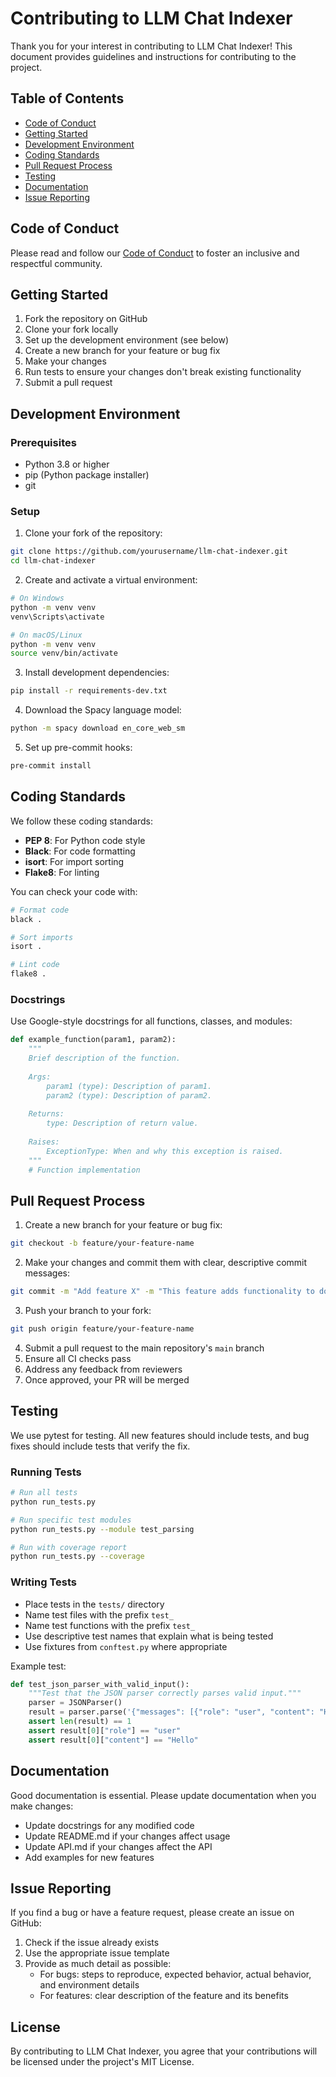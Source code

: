# Contributing to LLM Chat Indexer

Thank you for your interest in contributing to LLM Chat Indexer! This document provides guidelines and instructions for contributing to the project.

## Table of Contents

- [Code of Conduct](#code-of-conduct)
- [Getting Started](#getting-started)
- [Development Environment](#development-environment)
- [Coding Standards](#coding-standards)
- [Pull Request Process](#pull-request-process)
- [Testing](#testing)
- [Documentation](#documentation)
- [Issue Reporting](#issue-reporting)

## Code of Conduct

Please read and follow our [Code of Conduct](CODE_OF_CONDUCT.md) to foster an inclusive and respectful community.

## Getting Started

1. Fork the repository on GitHub
2. Clone your fork locally
3. Set up the development environment (see below)
4. Create a new branch for your feature or bug fix
5. Make your changes
6. Run tests to ensure your changes don't break existing functionality
7. Submit a pull request

## Development Environment

### Prerequisites

- Python 3.8 or higher
- pip (Python package installer)
- git

### Setup

1. Clone your fork of the repository:

```bash
git clone https://github.com/yourusername/llm-chat-indexer.git
cd llm-chat-indexer
```

2. Create and activate a virtual environment:

```bash
# On Windows
python -m venv venv
venv\Scripts\activate

# On macOS/Linux
python -m venv venv
source venv/bin/activate
```

3. Install development dependencies:

```bash
pip install -r requirements-dev.txt
```

4. Download the Spacy language model:

```bash
python -m spacy download en_core_web_sm
```

5. Set up pre-commit hooks:

```bash
pre-commit install
```

## Coding Standards

We follow these coding standards:

- **PEP 8**: For Python code style
- **Black**: For code formatting
- **isort**: For import sorting
- **Flake8**: For linting

You can check your code with:

```bash
# Format code
black .

# Sort imports
isort .

# Lint code
flake8 .
```

### Docstrings

Use Google-style docstrings for all functions, classes, and modules:

```python
def example_function(param1, param2):
    """
    Brief description of the function.
    
    Args:
        param1 (type): Description of param1.
        param2 (type): Description of param2.
        
    Returns:
        type: Description of return value.
        
    Raises:
        ExceptionType: When and why this exception is raised.
    """
    # Function implementation
```

## Pull Request Process

1. Create a new branch for your feature or bug fix:

```bash
git checkout -b feature/your-feature-name
```

2. Make your changes and commit them with clear, descriptive commit messages:

```bash
git commit -m "Add feature X" -m "This feature adds functionality to do X, which helps with Y."
```

3. Push your branch to your fork:

```bash
git push origin feature/your-feature-name
```

4. Submit a pull request to the main repository's `main` branch
5. Ensure all CI checks pass
6. Address any feedback from reviewers
7. Once approved, your PR will be merged

## Testing

We use pytest for testing. All new features should include tests, and bug fixes should include tests that verify the fix.

### Running Tests

```bash
# Run all tests
python run_tests.py

# Run specific test modules
python run_tests.py --module test_parsing

# Run with coverage report
python run_tests.py --coverage
```

### Writing Tests

- Place tests in the `tests/` directory
- Name test files with the prefix `test_`
- Name test functions with the prefix `test_`
- Use descriptive test names that explain what is being tested
- Use fixtures from `conftest.py` where appropriate

Example test:

```python
def test_json_parser_with_valid_input():
    """Test that the JSON parser correctly parses valid input."""
    parser = JSONParser()
    result = parser.parse('{"messages": [{"role": "user", "content": "Hello"}]}')
    assert len(result) == 1
    assert result[0]["role"] == "user"
    assert result[0]["content"] == "Hello"
```

## Documentation

Good documentation is essential. Please update documentation when you make changes:

- Update docstrings for any modified code
- Update README.md if your changes affect usage
- Update API.md if your changes affect the API
- Add examples for new features

## Issue Reporting

If you find a bug or have a feature request, please create an issue on GitHub:

1. Check if the issue already exists
2. Use the appropriate issue template
3. Provide as much detail as possible:
   - For bugs: steps to reproduce, expected behavior, actual behavior, and environment details
   - For features: clear description of the feature and its benefits

## License

By contributing to LLM Chat Indexer, you agree that your contributions will be licensed under the project's MIT License.
